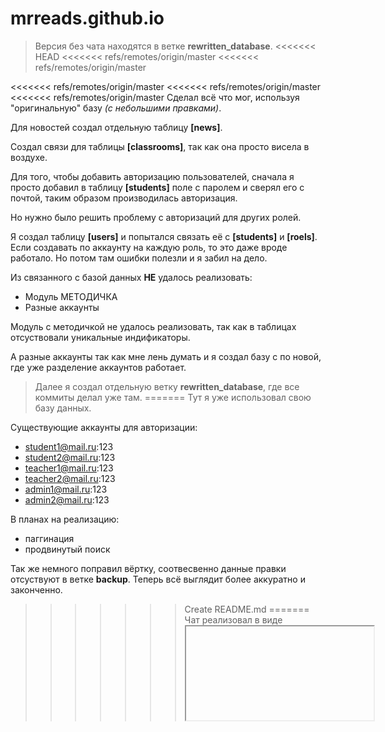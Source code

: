 # mrreads.github.io

> Версия без чата находятся в ветке **rewritten_database**.
<<<<<<< HEAD
<<<<<<< refs/remotes/origin/master
<<<<<<< refs/remotes/origin/master

<<<<<<< refs/remotes/origin/master
<<<<<<< refs/remotes/origin/master
<<<<<<< refs/remotes/origin/master
Сделал всё что мог, используя "оригинальную" базу *(с небольшими правками)*.

Для новостей создал отдельную таблицу **[news]**.

Создал связи для таблицы **[classrooms]**, так как она просто висела в воздухе.

Для того, чтобы добавить авторизацию пользователей, сначала я просто добавил в таблицу **[students]** поле с паролем и сверял его с почтой, таким образом производилась авторизация.

Но нужно было решить проблему с авторизаций для других ролей.

Я создал таблицу **[users]** и попытался связать её с **[students]** и **[roels]**. Если создавать по аккаунту на каждую роль, то это даже вроде работало. Но потом там ошибки полезли и я забил на дело.

Из связанного с базой данных **НЕ** удалось реализовать:
* Модуль МЕТОДИЧКА
* Разные аккаунты

Модуль с методичкой не удалось реализовать, так как в таблицах отсуствовали уникальные индификаторы.

А разные аккаунты так как мне лень думать и я создал базу с по новой, где уже разделение аккаунтов работает.


> Далее я создал отдельную ветку **rewritten_database**, где все коммиты делал уже там.
=======
Тут я уже использовал свою базу данных.

Существующие аккаунты для авторизации:
- student1@mail.ru:123
- student2@mail.ru:123
- teacher1@mail.ru:123
- teacher2@mail.ru:123
- admin1@mail.ru:123
- admin2@mail.ru:123

В планах на реализацию:
- паггинация
- продвинутый поиск

Так же немного поправил вёртку, соотвесвенно данные правки отсуствуют в ветке **backup**.
Теперь всё выглядит более аккуратно и законченно.
>>>>>>> Create README.md
=======
Чат реализовал в виде <iframe>, так как при использовании **include** обновляется вся страница.
Пока что чат отображается на **странице пользователя** и **только у студента**.
>>>>>>> rewrite /w <iframe>, php SEND login, update DB
=======
Чат реализовал в виде **iframe**, так как при использовании **include** обновляется вся страница.
Пока что чат отображается на **странице пользователя** и **только у студента**.
>>>>>>> update readme.md
=======
>>>>>>> Update README.md
=======

Чат работает только для **студентов** и отображается только на вкладке **профиль**.
>>>>>>> Update README.md
=======

Чат работает только для **студентов** и отображается только на вкладке **профиль**.
>>>>>>> with-chat

